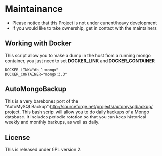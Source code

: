 # Maintainance

* Please notice that this Project is not under current/heavy development
* If you would like to take ownership, get in contact with the maintainers

## Working with Docker

This script allow you to make a dump in the host from a running mongo container, you just need to set __DOCKER_LINK__ and __DOCKER_CONTAINER__

```
DOCKER_LINK="db_1:mongo"
DOCKER_CONTAINER="mongo:3.3"
```

## AutoMongoBackup

This is a very barebones port of the "AutoMySQLBackup":http://sourceforge.net/projects/automysqlbackup/ project. This bash script will allow you to do daily backups of a Mongo database. It includes periodic rotation so that you can keep historical weekly and monthly backups, as well as daily.

## License

This is released under GPL version 2.
